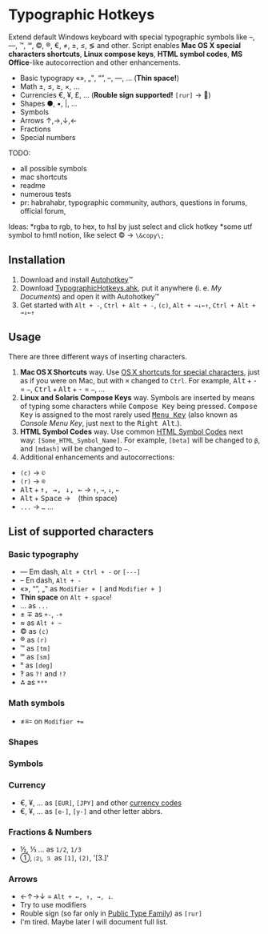 # Typographic Hotkeys

Extend default Windows keyboard with special typographic symbols like –, —, ™, ℠, ©, ®, €, ≠, ±, ≤, ≶ and other. Script enables **Mac OS X special characters shortcuts**, **Linux compose keys**, **HTML symbol codes**, **MS Office**-like autocorrection and other enhancements.

* Basic typograpy «», „‟, “”, –, —, … (__Thin space!__)
* Math ±, ≤, ≥, ×, …
* Currencies €, ¥, £, … (__Rouble sign supported!__ `[rur]` → ⃏)
* Shapes ●, ▪, |, …
* Symbols
* Arrows ↑,→,↓,←
* Fractions
* Special numbers

TODO:
* all possible symbols
* mac shortcuts
* readme
* numerous tests
* pr: habrahabr, typographic community, authors, questions in forums, official forum, 

Ideas:
*rgba to rgb, to hex, to hsl by just select and click hotkey
*some utf symbol to hmtl notion, like select © → `\&copy\;`

## Installation
1. Download and install <a href="http://www.autohotkey.com/">Autohotkey</a>™
2. Download <a href="http://dmitry-ivanov.me/playground/windows_typographic_hotkeys/TypographicHotkeys.ahk">TypographicHotkeys.ahk</a>, put it anywhere (i. e. _My Documents_) and open it with Autohotkey™
3. Get started with `Alt + -`, `Ctrl + Alt + -`, `(c)`, `Alt + →↓←↑`, `Ctrl + Alt + →↓←↑` 

## Usage
There are three different ways of inserting characters.

1. **Mac OS X Shortcuts** way. Use <a href="http://www.nouilles.info/keyboard_shortcuts.html">OS X shortcuts for special characters</a>, just as if you were on Mac, but with `⌘` changed to `Ctrl`. For example, <kbd>Alt</kbd> + <kbd>-</kbd> = `–`, <kbd>Ctrl</kbd> + <kbd>Alt</kbd> + <kbd>-</kbd> = `—`, …
2. **Linux and Solaris Compose Keys** way. Symbols are inserted by means of typing some characters while <kbd>Compose Key</kbd> being pressed. <kbd>Compose Key</kbd> is assigned to the most rarely used <kbd><a href="http://en.wikipedia.org/wiki/Menu_key">Menu Key</a></kbd> (also known as _Console Menu Key_, just next to the <kbd>Right Alt</kbd>.).
3. **HTML Symbol Codes** way. Use common <a href="http://www.w3schools.com/tags/ref_symbols.asp">HTML Symbol Codes</a> next way: `[Some_HTML_Symbol_Name]`. For example, `[beta]` will be changed to `β`, and `[mdash]` will be changed to `—`.
4. Additional enhancements and autocorrections:
 * `(c)` → `©`
 * `(r)` → `®`
 * <kbd>Alt</kbd> + <kbd>↑, →, ↓, ←</kbd> → `↑`, `→`, `↓`, `←`
 * <kbd>Alt</kbd> + <kbd>Space</kbd> → ` ` (thin space)
 * `...` → `…`
…

## List of supported characters

### Basic typography
* — Em dash, `Alt + Ctrl + -` or `[---]`
* – En dash, `Alt + -`
* «», “”, „‟ as `Modifier + [` and `Modifier + ]`
* **Thin space** on `Alt + space`!
* … as `...`
* ± ∓ as `+-`, `-+`
* ≈ as `Alt + ~`
* © as `(c)`
* ® as `(r)`
* ™ as `[tm]`
* ℠ as `[sm]`
* ° as `[deg]`
* ‽ as `?!` and `!?`
* ⁂ as `***`

### Math symbols
* ≠≡꞊ on `Modifier += `

### Shapes

### Symbols

### Currency
* €, ¥, … as `[EUR]`, `[JPY]` and other <a href="http://en.wikipedia.org/wiki/Currency_code">currency codes</a>
* €, ¥, … as `[e-]`, `[y-]` and other letter abbrs.

### Fractions & Numbers
* ½, ⅓ … as `1/2`, `1/3`
* ①, ⑵, ⒊ as `[1]`, `(2)`, '[3.]'

### Arrows 
* ←↑→↓ = `Alt + ←, ↑, →, ↓`. 
* Try to use modifiers
* Rouble sign (so far only in <a href="http://www.paratype.com/public/">Public Type Family</a>) as `[rur]`
* I'm tired. Maybe later I will document full list.